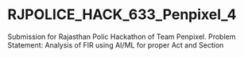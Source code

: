 # RJPOLICE_HACK_633_Penpixel_4
 Submission for Rajasthan Polic Hackathon of Team Penpixel. Problem Statement: Analysis of FIR using AI/ML for proper Act and Section
